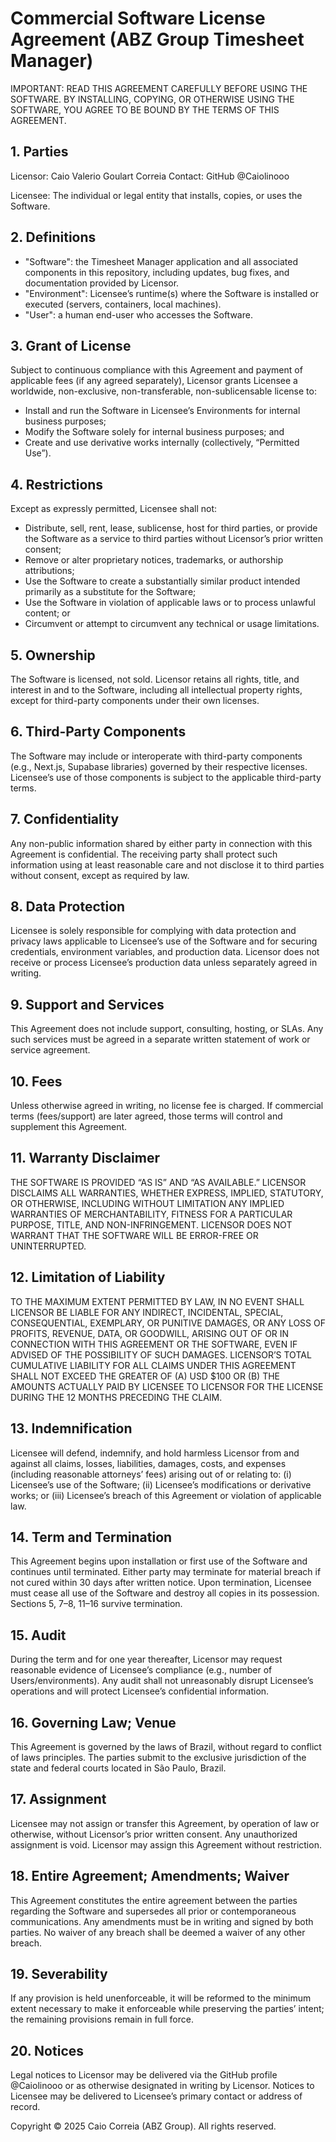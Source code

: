 # Commercial Software License Agreement (ABZ Group Timesheet Manager)

IMPORTANT: READ THIS AGREEMENT CAREFULLY BEFORE USING THE SOFTWARE. BY INSTALLING, COPYING, OR OTHERWISE USING THE SOFTWARE, YOU AGREE TO BE BOUND BY THE TERMS OF THIS AGREEMENT.

## 1. Parties

Licensor: Caio Valerio Goulart Correia
Contact: GitHub @Caiolinooo

Licensee: The individual or legal entity that installs, copies, or uses the Software.

## 2. Definitions

- "Software": the Timesheet Manager application and all associated components in this repository, including updates, bug fixes, and documentation provided by Licensor.
- "Environment": Licensee’s runtime(s) where the Software is installed or executed (servers, containers, local machines).
- "User": a human end-user who accesses the Software.

## 3. Grant of License

Subject to continuous compliance with this Agreement and payment of applicable fees (if any agreed separately), Licensor grants Licensee a worldwide, non-exclusive, non-transferable, non-sublicensable license to:

- Install and run the Software in Licensee’s Environments for internal business purposes;
- Modify the Software solely for internal business purposes; and
- Create and use derivative works internally (collectively, “Permitted Use”).

## 4. Restrictions

Except as expressly permitted, Licensee shall not:

- Distribute, sell, rent, lease, sublicense, host for third parties, or provide the Software as a service to third parties without Licensor’s prior written consent;
- Remove or alter proprietary notices, trademarks, or authorship attributions;
- Use the Software to create a substantially similar product intended primarily as a substitute for the Software;
- Use the Software in violation of applicable laws or to process unlawful content; or
- Circumvent or attempt to circumvent any technical or usage limitations.

## 5. Ownership

The Software is licensed, not sold. Licensor retains all rights, title, and interest in and to the Software, including all intellectual property rights, except for third-party components under their own licenses.

## 6. Third-Party Components

The Software may include or interoperate with third-party components (e.g., Next.js, Supabase libraries) governed by their respective licenses. Licensee’s use of those components is subject to the applicable third-party terms.

## 7. Confidentiality

Any non-public information shared by either party in connection with this Agreement is confidential. The receiving party shall protect such information using at least reasonable care and not disclose it to third parties without consent, except as required by law.

## 8. Data Protection

Licensee is solely responsible for complying with data protection and privacy laws applicable to Licensee’s use of the Software and for securing credentials, environment variables, and production data. Licensor does not receive or process Licensee’s production data unless separately agreed in writing.

## 9. Support and Services

This Agreement does not include support, consulting, hosting, or SLAs. Any such services must be agreed in a separate written statement of work or service agreement.

## 10. Fees

Unless otherwise agreed in writing, no license fee is charged. If commercial terms (fees/support) are later agreed, those terms will control and supplement this Agreement.

## 11. Warranty Disclaimer

THE SOFTWARE IS PROVIDED “AS IS” AND “AS AVAILABLE.” LICENSOR DISCLAIMS ALL WARRANTIES, WHETHER EXPRESS, IMPLIED, STATUTORY, OR OTHERWISE, INCLUDING WITHOUT LIMITATION ANY IMPLIED WARRANTIES OF MERCHANTABILITY, FITNESS FOR A PARTICULAR PURPOSE, TITLE, AND NON-INFRINGEMENT. LICENSOR DOES NOT WARRANT THAT THE SOFTWARE WILL BE ERROR-FREE OR UNINTERRUPTED.

## 12. Limitation of Liability

TO THE MAXIMUM EXTENT PERMITTED BY LAW, IN NO EVENT SHALL LICENSOR BE LIABLE FOR ANY INDIRECT, INCIDENTAL, SPECIAL, CONSEQUENTIAL, EXEMPLARY, OR PUNITIVE DAMAGES, OR ANY LOSS OF PROFITS, REVENUE, DATA, OR GOODWILL, ARISING OUT OF OR IN CONNECTION WITH THIS AGREEMENT OR THE SOFTWARE, EVEN IF ADVISED OF THE POSSIBILITY OF SUCH DAMAGES. LICENSOR’S TOTAL CUMULATIVE LIABILITY FOR ALL CLAIMS UNDER THIS AGREEMENT SHALL NOT EXCEED THE GREATER OF (A) USD $100 OR (B) THE AMOUNTS ACTUALLY PAID BY LICENSEE TO LICENSOR FOR THE LICENSE DURING THE 12 MONTHS PRECEDING THE CLAIM.

## 13. Indemnification

Licensee will defend, indemnify, and hold harmless Licensor from and against all claims, losses, liabilities, damages, costs, and expenses (including reasonable attorneys’ fees) arising out of or relating to: (i) Licensee’s use of the Software; (ii) Licensee’s modifications or derivative works; or (iii) Licensee’s breach of this Agreement or violation of applicable law.

## 14. Term and Termination

This Agreement begins upon installation or first use of the Software and continues until terminated. Either party may terminate for material breach if not cured within 30 days after written notice. Upon termination, Licensee must cease all use of the Software and destroy all copies in its possession. Sections 5, 7–8, 11–16 survive termination.

## 15. Audit

During the term and for one year thereafter, Licensor may request reasonable evidence of Licensee’s compliance (e.g., number of Users/environments). Any audit shall not unreasonably disrupt Licensee’s operations and will protect Licensee’s confidential information.

## 16. Governing Law; Venue

This Agreement is governed by the laws of Brazil, without regard to conflict of laws principles. The parties submit to the exclusive jurisdiction of the state and federal courts located in São Paulo, Brazil.

## 17. Assignment

Licensee may not assign or transfer this Agreement, by operation of law or otherwise, without Licensor’s prior written consent. Any unauthorized assignment is void. Licensor may assign this Agreement without restriction.

## 18. Entire Agreement; Amendments; Waiver

This Agreement constitutes the entire agreement between the parties regarding the Software and supersedes all prior or contemporaneous communications. Any amendments must be in writing and signed by both parties. No waiver of any breach shall be deemed a waiver of any other breach.

## 19. Severability

If any provision is held unenforceable, it will be reformed to the minimum extent necessary to make it enforceable while preserving the parties’ intent; the remaining provisions remain in full force.

## 20. Notices

Legal notices to Licensor may be delivered via the GitHub profile @Caiolinooo or as otherwise designated in writing by Licensor. Notices to Licensee may be delivered to Licensee’s primary contact or address of record.

Copyright © 2025 Caio Correia (ABZ Group). All rights reserved.
